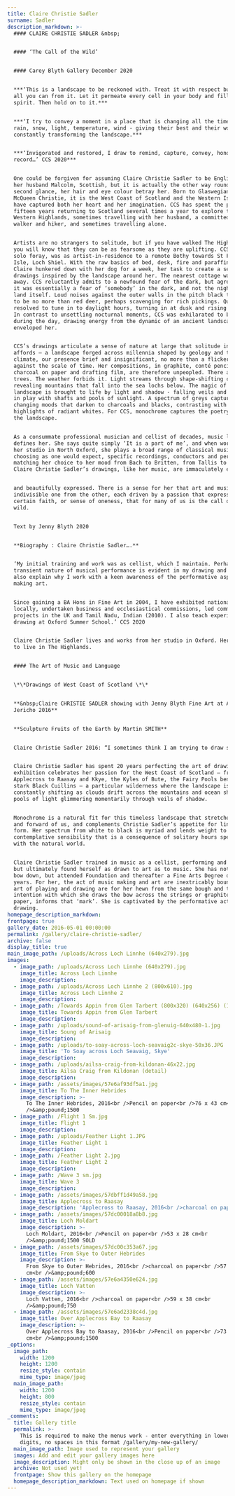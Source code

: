 ```yaml
---
title: Claire Christie Sadler
surname: Sadler
description_markdown: >-
  #### CLAIRE CHRISTIE SADLER &nbsp;


  #### ‘The Call of the Wild’


  #### Carey Blyth Gallery December 2020


  ***‘This is a landscape to be reckoned with. Treat it with respect but take
  all you can from it. Let it permeate every cell in your body and fill your
  spirit. Then hold on to it.***


  ***‘I try to convey a moment in a place that is changing all the time, the
  rain, snow, light, temperature, wind - giving their best and their worst,
  constantly transforming the landscape.***


  ***‘Invigorated and restored, I draw to remind, capture, convey, honour and
  record…’ CCS 2020***


  One could be forgiven for assuming Claire Christie Sadler to be English, and
  her husband Malcolm, Scottish, but it is actually the other way round…. At
  second glance, her hair and eye colour betray her. Born to Glaswegian Annie
  McQueen Christie, it is the West Coast of Scotland and the Western Isles that
  have captured both her heart and her imagination. CCS has spent the past
  fifteen years returning to Scotland several times a year to explore the
  Western Highlands, sometimes travelling with her husband, a committed Munro
  walker and hiker, and sometimes travelling alone.


  Artists are no strangers to solitude, but if you have walked The Highlands,
  you will know that they can be as fearsome as they are uplifting. CCS’s first
  solo foray, was as artist-in-residence to a remote Bothy towards St Finian’s
  Isle, Loch Shiel. With the raw basics of bed, desk, fire and paraffin lamp,
  Claire hunkered down with her dog for a week, her task to create a set of
  drawings inspired by the landscape around her. The nearest cottage was a mile
  away. CCS reluctantly admits to a newfound fear of the dark, but agreed that
  it was essentially a fear of ‘somebody’ in the dark, and not the night or the
  land itself. Loud noises against the outer walls in the pitch black turned out
  to be no more than red deer, perhaps scavenging for rich pickings. Quickly she
  resolved to tune in to daylight hours, turning in at dusk and rising at dawn.
  In contrast to unsettling nocturnal moments, CCS was exhilarated to be alone
  during the day, drawing energy from the dynamic of an ancient landscape than
  enveloped her.


  CCS’s drawings articulate a sense of nature at large that solitude in the wild
  affords – a landscape forged across millennia shaped by geology and the
  climate, our presence brief and insignificant, no more than a flicker of life
  against the scale of time. Her compositions, in graphite, conté pencil and
  charcoal on paper and drafting film, are therefore unpeopled. There are no
  trees. The weather forbids it. Light streams through shape-shifting clouds
  revealing mountains that fall into the sea lochs below. The magic of the
  landscape is brought to life by light and shadow - falling veils and showers
  in play with shafts and pools of sunlight. A spectrum of greys capture the
  changing moods that darken to charcoals and blacks, contrasting with
  highlights of radiant whites. For CCS, monochrome captures the poetry that is
  the landscape.


  As a consummate professional musician and cellist of decades, music like art
  defines her. She says quite simply ‘It is a part of me’, and when working from
  her studio in North Oxford, she plays a broad range of classical music,
  choosing as one would expect, specific recordings, conductors and performers –
  matching her choice to her mood from Bach to Britten, from Tallis to Taverner.
  Claire Christie Sadler’s drawings, like her music, are immaculately executed


  and beautifully expressed. There is a sense for her that art and music are
  indivisible one from the other, each driven by a passion that expresses a
  certain faith, or sense of oneness, that for many of us is the call of the
  wild.


  Text by Jenny Blyth 2020


  **Biography : Claire Christie Sadler….**


  ‘My initial training and work was as cellist, which I maintain. Perhaps the
  transient nature of musical performance is evident in my drawing and could
  also explain why I work with a keen awareness of the performative aspect of
  making art.


  Since gaining a BA Hons in Fine Art in 2004, I have exhibited nationally and
  locally, undertaken business and ecclesiastical commissions, led community art
  projects in the UK and Tamil Nadu, Indian (2010). I also teach experimental
  drawing at Oxford Summer School.’ CCS 2020


  Claire Christie Sadler lives and works from her studio in Oxford. Her dream is
  to live in The Highlands.


  #### The Art of Music and Language


  \*\*Drawings of West Coast of Scotland \*\*


  **&nbsp;Claire CHRISTIE SADLER showing with Jenny Blyth Fine Art at Art
  Jericho 2016**


  **Sculpture Fruits of the Earth by Martin SMITH**


  Claire Christie Sadler 2016: “I sometimes think I am trying to draw silence”


  Claire Christie Sadler has spent 20 years perfecting the art of drawing. This
  exhibition celebrates her passion for the West Coast of Scotland – from
  Applecross to Raasay and Kkye, the Kyles of Bute, the Fairy Pools beneath the
  stark Black Cuillins – a particular wilderness where the landscape is
  constantly shifting as clouds drift across the mountains and ocean shoreline,
  pools of light glimmering momentarily through veils of shadow.


  Monochrome is a natural fit for this timeless landscape that stretches so far
  and forward of us, and complements Christie Sadler’s appetite for line and
  form. Her spectrum from white to black is myriad and lends weight to the
  contemplative sensibility that is a consequence of solitary hours spent at one
  with the natural world.


  Claire Christie Sadler trained in music as a cellist, performing and teaching,
  but ultimately found herself as drawn to art as to music. She has not put the
  bow down, but attended Foundation and thereafter a Fine Arts Degree over five
  years. For her, the act of music making and art are inextricably bound. The
  art of playing and drawing are for her hewn from the same bough and the
  intention with which she draws the bow across the strings or graphite across
  paper, informs that ‘mark’. She is captivated by the performative act of
  drawing.
homepage_description_markdown:
frontpage: true
gallery_date: 2016-05-01 00:00:00
permalink: /gallery/claire-christie-sadler/
archive: false
display_title: true
main_image_path: /uploads/Across Loch Linnhe (640x279).jpg
images:
  - image_path: /uploads/Across Loch Linnhe (640x279).jpg
    image_title: Across Loch Linnhe
    image_description:
  - image_path: /uploads/Across Loch Linnhe 2 (800x610).jpg
    image_title: Across Loch Linnhe 2
    image_description:
  - image_path: /Towards Appin from Glen Tarbert (800x320) (640x256) (1).jpg
    image_title: Towards Appin from Glen Tarbert
    image_description:
  - image_path: /uploads/sound-of-arisaig-from-glenuig-640x480-1.jpg
    image_title: Soung of Arisaig
    image_description:
  - image_path: /uploads/to-soay-across-loch-seavaig2c-skye-50x36.JPG
    image_title: 'To Soay across Loch Seavaig, Skye'
    image_description:
  - image_path: /uploads/ailsa-craig-from-kildonan-46x22.jpg
    image_title: Ailsa Craig from Kildonan (detail)
    image_description:
  - image_path: /assets/images/57e6af93df5a1.jpg
    image_title: To The Inner Hebrides
    image_description: >-
      To The Inner Hebrides, 2016<br />Pencil on paper<br />76 x 43 cm<br
      />&amp;pound;1500
  - image_path: /Flight 1 Sm.jpg
    image_title: Flight 1
    image_description:
  - image_path: /uploads/Feather Light 1.JPG
    image_title: Feather Light 1
    image_description:
  - image_path: /Feather Light 2.jpg
    image_title: Feather Light 2
    image_description:
  - image_path: /Wave 3 sm.jpg
    image_title: Wave 3
    image_description:
  - image_path: /assets/images/57dbff1d49a58.jpg
    image_title: Applecross to Raasay
    image_description: 'Applecross to Raasay, 2016<br />charcoal on paper<br />&amp;pound;700'
  - image_path: /assets/images/57dc00018a8b8.jpg
    image_title: Loch Moldart
    image_description: >-
      Loch Moldart, 2016<br />Pencil on paper<br />53 x 28 cm<br
      />&amp;pound;1500 SOLD
  - image_path: /assets/images/57dc00c353a67.jpg
    image_title: From Skye to Outer Hebrides
    image_description: >-
      From Skye to Outer Hebrides, 2016<br />charcoal on paper<br />57 x 28
      cm<br />&amp;pound;600
  - image_path: /assets/images/57e6a4350e624.jpg
    image_title: Loch Vatten
    image_description: >-
      Loch Vatten, 2016<br />charcoal on paper<br />59 x 38 cm<br
      />&amp;pound;750
  - image_path: /assets/images/57e6ad2338c4d.jpg
    image_title: Over Applecross Bay to Raasay
    image_description: >-
      Over Applecross Bay to Raasay, 2016<br />Pencil on paper<br />73 x 46
      cm<br />&amp;pound;1500
_options:
  image_path:
    width: 1200
    height: 1200
    resize_style: contain
    mime_type: image/jpeg
  main_image_path:
    width: 1200
    height: 800
    resize_style: contain
    mime_type: image/jpeg
_comments:
  title: Gallery title
  permalink: >-
    This is required to make the menus work - enter everything in lower case, no
    digits, no spaces in this format /gallery/my-new-gallery/
  main_image_path: Image used to represent your gallery
  images: Add and edit your gallery images here
  image_description: Might only be shown in the close up of an image
  archive: Not used yet!
  frontpage: Show this gallery on the homepage
  homepage_description_markdown: Text used on homepage if shown
---
```


